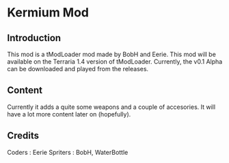 # Kermium Mod
## Introduction
This mod is a tModLoader mod made by BobH and Eerie. This mod will be available on the Terraria 1.4 version of tModLoader. Currently, the v0.1 Alpha can be downloaded and played from the releases. 

## Content
Currently it adds a quite some weapons and a couple of accesories. It will have a lot more content later on (hopefully).

## Credits
Coders : Eerie
Spriters : BobH, WaterBottle




